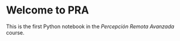 # Welcome to PRA

This is the first Python notebook in the *Percepción Remota Avanzada* course.

```{tableofcontents}
```

